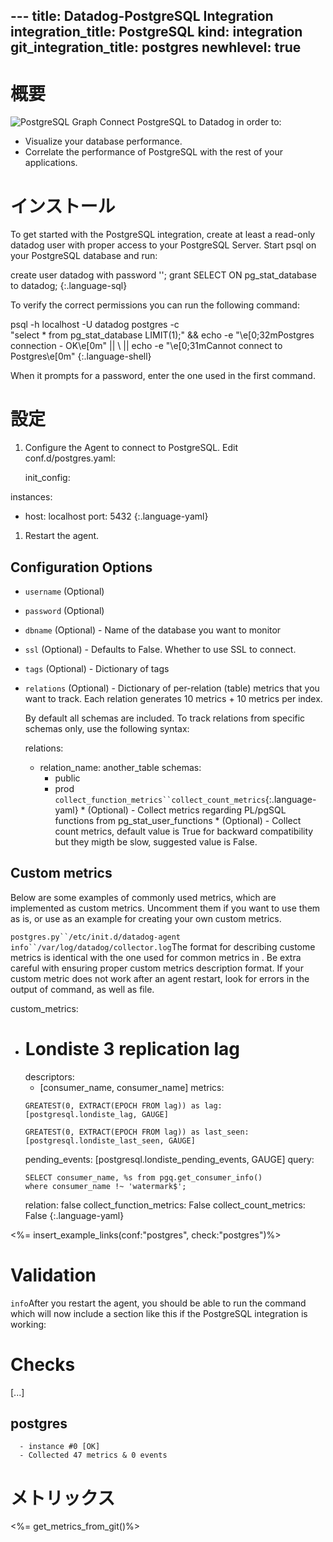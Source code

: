 --- title: Datadog-PostgreSQL Integration integration_title: PostgreSQL kind: integration git_integration_title: postgres
newhlevel: true
---

# 概要

![PostgreSQL Graph](/static/images/pggraph.png) Connect PostgreSQL to Datadog in order to:

* Visualize your database performance.
* Correlate the performance of PostgreSQL with the rest of your applications.

# インストール

To get started with the PostgreSQL integration, create at least a read-only datadog user with proper access to your PostgreSQL Server. Start psql on your PostgreSQL database and run:

create user datadog with password '<PASSWORD>';
grant SELECT ON pg_stat_database to datadog;
{:.language-sql}

To verify the correct permissions you can run the following command:

psql -h localhost -U datadog postgres -c \
"select * from pg_stat_database LIMIT(1);"
&& echo -e "\e[0;32mPostgres connection - OK\e[0m" || \ 
|| echo -e "\e[0;31mCannot connect to Postgres\e[0m"
{:.language-shell}

When it prompts for a password, enter the one used in the first command.

# 設定

1.  Configure the Agent to connect to PostgreSQL. Edit conf.d/postgres.yaml:

    init_config:

instances:
  - host: localhost
    port: 5432
{:.language-yaml}

1.  Restart the agent.

## Configuration Options

* `username` (Optional)
* `password` (Optional)
* `dbname` (Optional) - Name of the database you want to monitor
* `ssl` (Optional) - Defaults to False. Whether to use SSL to connect.
* `tags` (Optional) - Dictionary of tags
* `relations` (Optional) - Dictionary of per-relation (table) metrics that you want to track. Each relation generates 10 metrics + 10 metrics per index.
  
  By default all schemas are included. To track relations from specific schemas only, use the following syntax:

  relations:
    - relation_name: another_table
      schemas:
        - public
        - prod
  `collect_function_metrics``collect_count_metrics`{:.language-yaml} *  (Optional) - Collect metrics regarding PL/pgSQL functions from pg_stat_user_functions *  (Optional) - Collect count metrics, default value is True for backward compatibility but they migth be slow, suggested value is False.


## Custom metrics
 
Below are some examples of commonly used metrics, which are implemented as custom metrics. Uncomment them if you want to use them as is, or use as an example for creating your own custom metrics. 

`postgres.py``/etc/init.d/datadog-agent info``/var/log/datadog/collector.log`The format for describing custome metrics is identical with the one used for common metrics in . Be extra careful with ensuring proper custom metrics description format. If your custom metric does not work after an agent restart, look for errors in the output of  command, as well as  file.

custom_metrics:
- # Londiste 3 replication lag
  descriptors:
    - [consumer_name, consumer_name]
  metrics:
    >
      GREATEST(0, EXTRACT(EPOCH FROM lag)) as lag: 
      [postgresql.londiste_lag, GAUGE]
    >
      GREATEST(0, EXTRACT(EPOCH FROM lag)) as last_seen: 
      [postgresql.londiste_last_seen, GAUGE]
    pending_events: [postgresql.londiste_pending_events, GAUGE]
  query: 
    >
      SELECT consumer_name, %s from pgq.get_consumer_info() 
      where consumer_name !~ 'watermark$';
  relation: false
collect_function_metrics: False
collect_count_metrics: False
{:.language-yaml}


<%= insert_example_links(conf:"postgres", check:"postgres")%>

# Validation


```info```After you restart the agent, you should be able to run the  command which will now include a section like this if the PostgreSQL integration is working:

Checks
======

  [...]

  postgres
  --------
      - instance #0 [OK]
      - Collected 47 metrics & 0 events




# メトリックス

<%= get_metrics_from_git()%>



